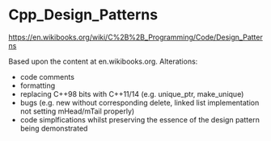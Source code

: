 # Cpp_Design_Patterns
https://en.wikibooks.org/wiki/C%2B%2B_Programming/Code/Design_Patterns

Based upon the content at en.wikibooks.org. Alterations:
- code comments
- formatting
- replacing C++98 bits with C++11/14 (e.g. unique_ptr, make_unique)
- bugs (e.g. new without corresponding delete, linked list implementation not setting mHead/mTail properly)
- code simplfications whilst preserving the essence of the design pattern being demonstrated
